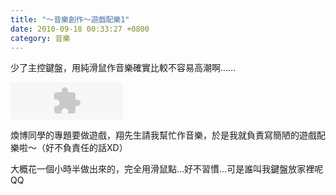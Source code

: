 ```yaml
---
title: "～音樂創作～遊戲配樂1"
date: 2010-09-18 00:33:27 +0800
category: 音樂
---
```

<p>少了主控鍵盤，用純滑鼠作音樂確實比較不容易高潮啊&hellip;&hellip;</p><p><object height="60" width="180" data="http://vlog.xuite.net/_a/MzA1NTA2NQ==&amp;ar=1&amp;as=1" type="application/x-shockwave-flash" id="MzA1NTA2NQ=="><param name="name" value="MzA1NTA2NQ==" /><param name="allowScriptAccess" value="always" /><param name="allowFullScreen" value="true" /><param name="src" value="http://vlog.xuite.net/_a/MzA1NTA2NQ==&amp;ar=1&amp;as=1" /></object></p><p>煥博同學的專題要做遊戲，翔先生請我幫忙作音樂，於是我就負責寫簡陋的遊戲配樂啦～（好不負責任的話XD）</p><p>大概花一個小時半做出來的，完全用滑鼠點&hellip;好不習慣&hellip;可是誰叫我鍵盤放家裡呢QQ</p>
